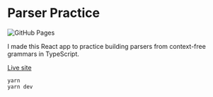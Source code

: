 # Parser Practice

![GitHub Pages](https://github.com/adueck/parser-practice/actions/workflows/pages.yml/badge.svg)

I made this React app to practice building parsers from context-free grammars in TypeScript.

[Live site](https://adueck.github.io/parser-practice)

```
yarn
yarn dev
```
